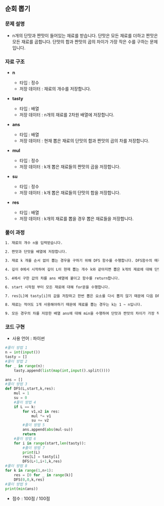 
## 순회 뽑기

### 문제 설명

- n개의 단맛과 짠맛이 들어있는 재료를 받습니다. 단맛은 모든 재료를 더하고 짠맛은 모든 재료를 곱합니다. 단맛의 합과 짠맛의 곱의 차이가 가장 작은 수를 구하는 문제입니다.   <br>

### 자료 구조

- **n**
    - 타입 : 정수 
    - 저장 데이터 : 재료의 개수를 저장합니다.

- **tasty**
    - 타입 : 배열
    - 저장 데이터 : n개의 재료를 2차원 배열에 저장합니다.

- **ans**
    - 타입 : 배열
    - 저장 데이터 : 현재 뽑은 재료의 단맛의 합과 짠맛의 곱의 차를 저장합니다.

- **mul**
    - 타입 : 정수
    - 저장 데이터 : k개 뽑은 재료들의 짠맛의 곱을 저장합니다.
- **su**
    - 타입 : 정수 
    - 저장 데이터 : k개 뽑은 재료들의 단맛의 합을 저장합니다.
- **res**
    - 타입 : 배열
    - 저장 데이터 : k개의 재료를 뽑을 경우 뽑은 재료들을 저장합니다. 
### 풀이 과정

```txt
1. 재료의 개수 n을 입력받습니다.

2. 짠맛과 단맛을 배열에 저장합니다.

3. 재료 k 개를 순서 없이 뽑는 경우을 구하기 위해 DFS 함수를 수행합니다. DFS함수의 매개변수는 (깊이를 저장하는 L, 시작점, 현재뽑는개수, 결과를 담는 배열)입니다. 

4. 깊이 0에서 시작하여 깊이 L이 현재 뽑는 개수 k와 같아지면 뽑은 k개의 재료에 대해 단맛 합 짠맛 곱을 구합니다.

5. 4에서 구한 값의 차를 ans 배열에 붙이고 함수를 return합니다.

6. start 시작점 부터 모든 재료에 대해 for문을 수행합니다.

7. res[L]에 tasty[i]의 값을 저장하고 한번 뽑은 요소를 다시 뽑지 않기 때문에 다음 DFS 함수 start값을 i+1로 주고 다음 레벨에 대해 DFS를 수행해야하므로 L+1을 인자로 넘깁니다.  

8. 재료는 적어도 1개 사용해야하기 때문에 재료를 뽑는 경우는 k는 1 ~ n입니다.

9. 모든 경우의 차를 저장한 배열 ans에 대해 min을 수행하여 단맛과 짠맛의 차이가 가장 작은 경우를 프린트합니다.

```

### 코드 구현
- 사용 언어 : 파이썬

```python
#풀이 방법 1
n = int(input())
tasty = []
#풀이 방법 2
for _ in range(n):
    tasty.append(list(map(int,input().split())))
    
ans = []
#풀이 방법 3
def DFS(L,start,k,res):
    mul = 1
    su = 0
    #풀이 방법 4
    if L == k:
        for v1,v2 in res:
            mul *= v1
            su += v2
        #풀이 방법 5
        ans.append(abs(mul-su))
        return
    #풀이 방법 6
    for i in range(start,len(tasty)):
        #풀이 방법 7
        print(L)
        res[L] = tasty[i]
        DFS(L+1,i+1,k,res)
#풀이 방법 8
for k in range(1,n+1):
    res = [0 for _ in range(k)]
    DFS(0,0,k,res)
#풀이 방법 9
print(min(ans))
```



- 점수 : 100점 / 100점
